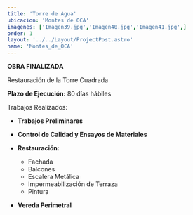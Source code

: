 ```yaml
---
title: 'Torre de Agua'
ubicacion: 'Montes de OCA'
imagenes: ['Imagen39.jpg','Imagen40.jpg','Imagen41.jpg',]
order: 1
layout: '../../Layout/ProjectPost.astro'
name: 'Montes_de_OCA'
---
```

**OBRA FINALIZADA**

Restauración de la Torre Cuadrada

**Plazo de Ejecución:** 80 días hábiles

Trabajos Realizados:

- **Trabajos Preliminares**
  
- **Control de Calidad y Ensayos de Materiales**

- **Restauración:**
  - Fachada
  - Balcones
  - Escalera Metálica
  - Impermeabilización de Terraza
  - Pintura

- **Vereda Perimetral**
